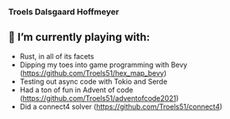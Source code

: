 ### Troels Dalsgaard Hoffmeyer
## 🌱 I’m currently playing with:
- Rust, in all of its facets
- Dipping my toes into game programming with Bevy (https://github.com/Troels51/hex_map_bevy)
- Testing out async code with Tokio and Serde
- Had a ton of fun in Advent of code (https://github.com/Troels51/adventofcode2021)
- Did a connect4 solver (https://github.com/Troels51/connect4)
